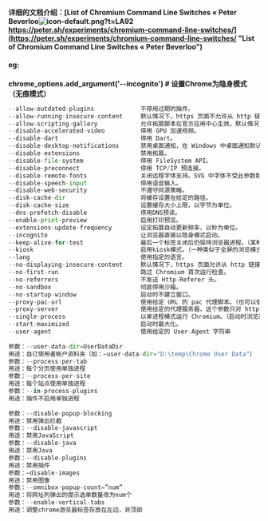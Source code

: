#### 详细的文档介绍：[List of Chromium Command Line Switches « Peter Beverloo![icon-default.png?t=LA92](https://csdnimg.cn/release/blog_editor_html/release1.9.5/ckeditor/plugins/CsdnLink/icons/icon-default.png?t=LA92)https://peter.sh/experiments/chromium-command-line-switches/](https://peter.sh/experiments/chromium-command-line-switches/ "List of Chromium Command Line Switches « Peter Beverloo") 

#### eg: 

**chrome\_options.add\_argument('--incognito')              # 设置Chrome为隐身模式（无痕模式）**

```python
--allow-outdated-plugins             不停用过期的插件。
--allow-running-insecure-content     默认情况下，https 页面不允许从 http 链接引用 javascript/css/plug-ins。添加这一参数会放行这些内容。
--allow-scripting-gallery            允许拓展脚本在官方应用中心生效。默认情况下，出于安全因素考虑这些脚本都会被阻止。
--disable-accelerated-video          停用 GPU 加速视频。
--disable-dart                       停用 Dart。
--disable-desktop-notifications      禁用桌面通知，在 Windows 中桌面通知默认是启用的。
--disable-extensions                 禁用拓展。
--disable-file-system                停用 FileSystem API。
--disable-preconnect                 停用 TCP/IP 预连接。
--disable-remote-fonts               关闭远程字体支持。SVG 中字体不受此参数影响。
--disable-speech-input               停用语音输入。
--disable-web-security               不遵守同源策略。
--disk-cache-dir                     将缓存设置在给定的路径。
--disk-cache-size                    设置缓存大小上限，以字节为单位。
--dns-prefetch-disable               停用DNS预读。
--enable-print-preview               启用打印预览。
--extensions-update-frequency        设定拓展自动更新频率，以秒为单位。
--incognito                          让浏览器直接以隐身模式启动。
--keep-alive-for-test                最后一个标签关闭后仍保持浏览器进程。（某种意义上可以提高热启动速度，不过你最好得有充足的内存）
--kiosk                              启用kiosk模式。（一种类似于全屏的浏览模式）
--lang                               使用指定的语言。
--no-displaying-insecure-content     默认情况下，https 页面允许从 http 链接引用图片/字体/框架。添加这一参数会阻止这些内容。
--no-first-run                       跳过 Chromium 首次运行检查。
--no-referrers                       不发送 Http-Referer 头。
--no-sandbox                         彻底停用沙箱。
--no-startup-window                  启动时不建立窗口。
--proxy-pac-url                      使用给定 URL 的 pac 代理脚本。（也可以使用本地文件，如 --proxy-pac-url="file:\\\c:\proxy.pac"）
--proxy-server                       使用给定的代理服务器，这个参数只对 http 和 https 有效。（例如 --proxy-server=127.0.0.1:8087 ）
--single-process                     以单进程模式运行 Chromium。（启动时浏览器会给出不安全警告）
--start-maximized                    启动时最大化。
--user-agent                         使用给定的 User-Agent 字符串
 
参数：--user-data-dir=UserDataDir
用途：自订使用者帐户资料夹（如：–user-data-dir="D:\temp\Chrome User Data"）
参数：--process-per-tab
用途：每个分页使用单独进程
参数：--process-per-site
用途：每个站点使用单独进程
参数：--in-process-plugins
用途：插件不启用单独进程
 
参数：--disable-popup-blocking
用途：禁用弹出拦截
参数：--disable-javascript
用途：禁用JavaScript
参数：--disable-java
用途：禁用Java
参数：--disable-plugins
用途：禁用插件
参数：–disable-images
用途：禁用图像
参数：--omnibox-popup-count=”num”
用途：将网址列弹出的提示选单数量改为num个
参数：--enable-vertical-tabs
用途：调整chrome游览器标签存放在左边，非顶部
```

